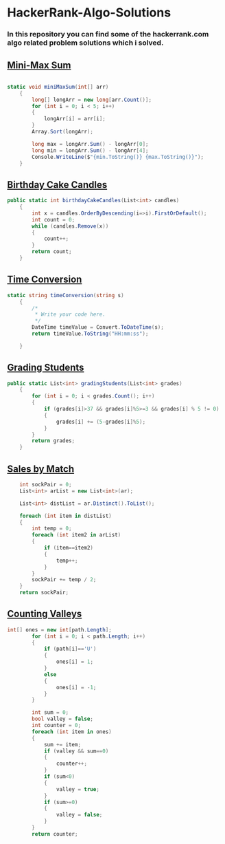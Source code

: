 # HackerRank-Algo-Solutions
### In this repository you can find some of the hackerrank.com algo related problem solutions which i solved.

## [Mini-Max Sum](https://www.hackerrank.com/challenges/mini-max-sum/problem)

```c#

static void miniMaxSum(int[] arr)
    {
        long[] longArr = new long[arr.Count()];
        for (int i = 0; i < 5; i++)
        {
            longArr[i] = arr[i];
        }
        Array.Sort(longArr);

        long max = longArr.Sum() - longArr[0];
        long min = longArr.Sum() - longArr[4];
        Console.WriteLine($"{min.ToString()} {max.ToString()}");
    }
```

## [Birthday Cake Candles](https://www.hackerrank.com/challenges/birthday-cake-candles/problem)

```c#
public static int birthdayCakeCandles(List<int> candles)
    {
        int x = candles.OrderByDescending(i=>i).FirstOrDefault();
        int count = 0;
        while (candles.Remove(x))
        {
            count++;
        }
        return count;
    }
```
## [Time Conversion](https://www.hackerrank.com/challenges/time-conversion/problem)

```c#
static string timeConversion(string s)
    {
        /*
         * Write your code here.
         */
        DateTime timeValue = Convert.ToDateTime(s);
        return timeValue.ToString("HH:mm:ss");

    }
```
## [Grading Students](https://www.hackerrank.com/challenges/grading/problem)

```c#
public static List<int> gradingStudents(List<int> grades)
    {
        for (int i = 0; i < grades.Count(); i++)
        {
            if (grades[i]>37 && grades[i]%5>=3 && grades[i] % 5 != 0)
            {
                grades[i] += (5-grades[i]%5);
            }
        }
        return grades;
    }
```
## [Sales by Match](https://www.hackerrank.com/challenges/sock-merchant/problem)

```c#
    int sockPair = 0;
    List<int> arList = new List<int>(ar);

    List<int> distList = ar.Distinct().ToList();

    foreach (int item in distList)
    {
        int temp = 0;
        foreach (int item2 in arList)
        {
            if (item==item2)
            {
                temp++;
            }
        }
        sockPair += temp / 2;
    }
    return sockPair;
```
## [Counting Valleys](https://www.hackerrank.com/challenges/counting-valleys/problem)

```c#
int[] ones = new int[path.Length];
        for (int i = 0; i < path.Length; i++)
        {
            if (path[i]=='U')
            {
                ones[i] = 1;
            }
            else
            {
                ones[i] = -1;
            }
        }

        int sum = 0;
        bool valley = false;
        int counter = 0;
        foreach (int item in ones)
        {
            sum += item;
            if (valley && sum==0)
            {
                counter++;
            }
            if (sum<0)
            {
                valley = true;
            }
            if (sum>=0)
            {
                valley = false;
            }
        }
        return counter;
```
